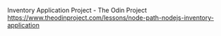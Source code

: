 Inventory Application Project - The Odin Project
https://www.theodinproject.com/lessons/node-path-nodejs-inventory-application
